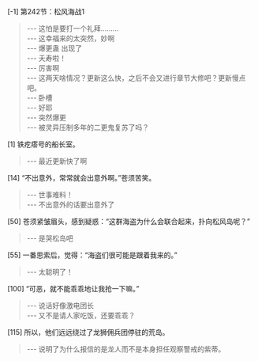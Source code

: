 
[-1] 第242节：松风海战1
>--- 这怕是要打一个礼拜………<br>
>--- 这幸福来的太突然，妙啊<br>
>--- 爆更蛊 出现了<br>
>--- 夭寿啦！<br>
>--- 厉害啊<br>
>--- 这两天啥情况？更新这么快，之后不会又进行章节大修吧？更新慢点吧。<br>
>--- 卧槽<br>
>--- 好耶<br>
>--- 突然爆更<br>
>--- 被灵异压制多年的二更鬼复苏了吗？<br>

[1] 铁疙瘩号的船长室。
>--- 最近更新快了啊<br>

[14] “不出意外，常常就会出意外啊。”苍须苦笑。
>--- 世事难料！<br>
>--- 不出意外的话要出意外了<br>

[50] 苍须紧皱眉头，感到疑惑：“这群海盗为什么会联合起来，扑向松风岛呢？”
>--- 是哭松岛吧<br>

[55] 一番思索后，觉得：“海盗们很可能是跟着我来的。”
>--- 太聪明了！<br>

[100] “可恶，就不能乖乖地让我抢一下嘛。”
>--- 说话好像激电团长<br>
>--- 又不是请人家吃饭，还要乖乖？<br>

[115] 所以，他们远远绕过了龙狮佣兵团停驻的荒岛。
>--- 说明了为什么报信的是龙人而不是本身担任观察警戒的紫蒂。<br>
